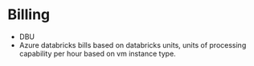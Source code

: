 # Billing
- DBU
- Azure databricks bills based on databricks units, units of processing capability per hour based on vm instance type.